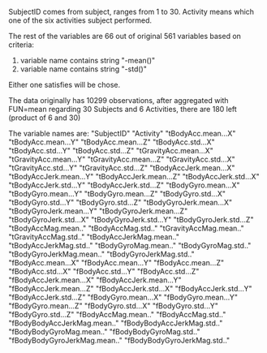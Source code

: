 SubjectID comes from subject, ranges from 1 to 30.
Activity means which one of the six activities subject performed.

The rest of the variables are 66 out of original 561 variables based on criteria:
1. variable name contains string "-mean()"
2. variable name contains string "-std()"

Either one satisfies will be chose.

The data originally has 10299 observations, after aggregated with FUN=mean regarding 30 Subjects and 6 Activities, there are 180 left (product of 6 and 30)

The variable names are:
"SubjectID"
"Activity"
"tBodyAcc.mean...X"
"tBodyAcc.mean...Y"
"tBodyAcc.mean...Z"
"tBodyAcc.std...X"
"tBodyAcc.std...Y"
"tBodyAcc.std...Z"
"tGravityAcc.mean...X"
"tGravityAcc.mean...Y"
"tGravityAcc.mean...Z"
"tGravityAcc.std...X"
"tGravityAcc.std...Y"
"tGravityAcc.std...Z"
"tBodyAccJerk.mean...X"
"tBodyAccJerk.mean...Y"
"tBodyAccJerk.mean...Z"
"tBodyAccJerk.std...X"
"tBodyAccJerk.std...Y"
"tBodyAccJerk.std...Z"
"tBodyGyro.mean...X"
"tBodyGyro.mean...Y"
"tBodyGyro.mean...Z"
"tBodyGyro.std...X"
"tBodyGyro.std...Y"
"tBodyGyro.std...Z"
"tBodyGyroJerk.mean...X"
"tBodyGyroJerk.mean...Y"
"tBodyGyroJerk.mean...Z"
"tBodyGyroJerk.std...X"
"tBodyGyroJerk.std...Y"
"tBodyGyroJerk.std...Z"
"tBodyAccMag.mean.."
"tBodyAccMag.std.."
"tGravityAccMag.mean.."
"tGravityAccMag.std.."
"tBodyAccJerkMag.mean.."
"tBodyAccJerkMag.std.."
"tBodyGyroMag.mean.."
"tBodyGyroMag.std.."
"tBodyGyroJerkMag.mean.."
"tBodyGyroJerkMag.std.."
"fBodyAcc.mean...X"
"fBodyAcc.mean...Y"
"fBodyAcc.mean...Z"
"fBodyAcc.std...X"
"fBodyAcc.std...Y"
"fBodyAcc.std...Z"
"fBodyAccJerk.mean...X"
"fBodyAccJerk.mean...Y"
"fBodyAccJerk.mean...Z"
"fBodyAccJerk.std...X"
"fBodyAccJerk.std...Y"
"fBodyAccJerk.std...Z"
"fBodyGyro.mean...X"
"fBodyGyro.mean...Y"
"fBodyGyro.mean...Z"
"fBodyGyro.std...X"
"fBodyGyro.std...Y"
"fBodyGyro.std...Z"
"fBodyAccMag.mean.."
"fBodyAccMag.std.."
"fBodyBodyAccJerkMag.mean.."
"fBodyBodyAccJerkMag.std.."
"fBodyBodyGyroMag.mean.."
"fBodyBodyGyroMag.std.."
"fBodyBodyGyroJerkMag.mean.."
"fBodyBodyGyroJerkMag.std.."